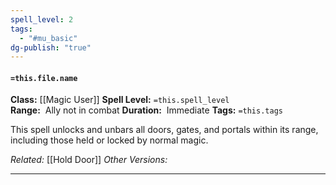 ```yaml
---
spell_level: 2
tags:
  - "#mu_basic"
dg-publish: "true"
---
```


#### `=this.file.name`

**Class:** [[Magic User]]
**Spell Level:** `=this.spell_level`  
**Range:**  Ally not in combat
**Duration:**  Immediate
**Tags:** `=this.tags`

This spell unlocks and unbars all doors, gates, and portals within its range, including those held or locked by normal magic.


*Related:* [[Hold Door]]
*Other Versions:*
___





